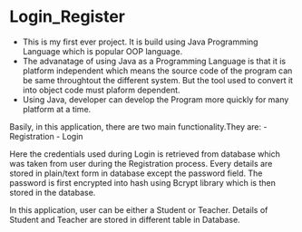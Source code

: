 # Login_Register
- This is my first ever project. It is build using Java Programming Language which is popular OOP language.
- The advanatage of using Java as a Programming Language is that it is platform independent which means the source code of the program can be same throughtout the        different system. But the tool used to convert it into object code must plaform dependent.
- Using Java, developer can develop the Program more quickly for many platform at a time.



Basily, in this application, there are two main functionality.They are:
         - Registration 
         - Login


Here the credentials used during Login is retrieved from database which was taken from user during the Registration process.
Every details are stored in plain/text form in database except the password field. The password is first encrypted into hash using Bcrypt library  which is then stored in the database.


In this application, user can be either a Student or Teacher.
Details of Student and Teacher are stored in different table in Database.


